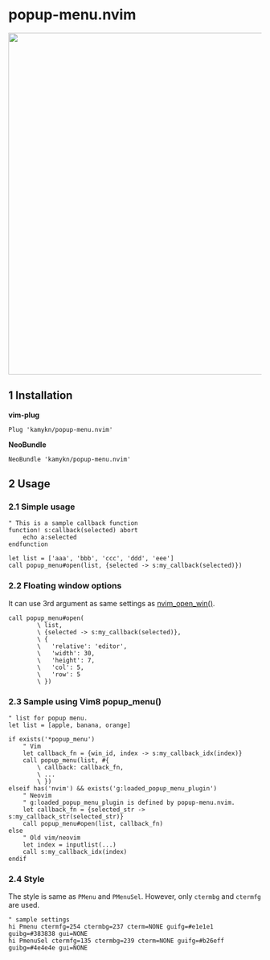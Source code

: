 # popup-menu.nvim

<img src="https://github.com/kamykn/popup-menu.nvim/blob/master/img/top.png?raw=true" width=680>

## 1 Installation
**vim-plug**

```vim
Plug 'kamykn/popup-menu.nvim'
```

**NeoBundle**
```vim
NeoBundle 'kamykn/popup-menu.nvim'
```

## 2 Usage
### 2.1 Simple usage

```vim
" This is a sample callback function
function! s:callback(selected) abort
	echo a:selected
endfunction

let list = ['aaa', 'bbb', 'ccc', 'ddd', 'eee']
call popup_menu#open(list, {selected -> s:my_callback(selected)})
```

### 2.2 Floating window options
It can use 3rd argument as same settings as [nvim_open_win()](https://neovim.io/doc/user/api.html#nvim_open_win()).

```vim
call popup_menu#open(
		\ list,
		\ {selected -> s:my_callback(selected)},
		\ {
		\ 	'relative': 'editor',
		\ 	'width': 30,
		\ 	'height': 7,
		\ 	'col': 5,
		\ 	'row': 5
		\ })
```

### 2.3 Sample using Vim8 popup_menu()

```vim
" list for popup menu.
let list = [apple, banana, orange]

if exists('*popup_menu')
    " Vim
    let callback_fn = {win_id, index -> s:my_callback_idx(index)}
    call popup_menu(list, #{
        \ callback: callback_fn,
        \ ...
        \ })
elseif has('nvim') && exists('g:loaded_popup_menu_plugin')
    " Neovim
    " g:loaded_popup_menu_plugin is defined by popup-menu.nvim.
    let callback_fn = {selected_str -> s:my_callback_str(selected_str)}
    call popup_menu#open(list, callback_fn)
else
    " Old vim/neovim
    let index = inputlist(...)
    call s:my_callback_idx(index)
endif
```

### 2.4 Style
The style is same as `PMenu` and `PMenuSel`.
However, only `ctermbg` and `ctermfg` are used.

```vim
" sample settings
hi Pmenu ctermfg=254 ctermbg=237 cterm=NONE guifg=#e1e1e1 guibg=#383838 gui=NONE
hi PmenuSel ctermfg=135 ctermbg=239 cterm=NONE guifg=#b26eff guibg=#4e4e4e gui=NONE
```

